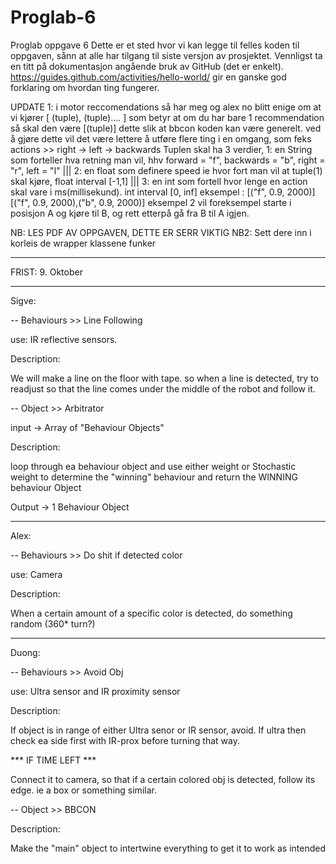 # Proglab-6
Proglab oppgave 6 
Dette er et sted hvor vi kan legge til felles koden til oppgaven, sånn at alle har tilgang til siste versjon av prosjektet. Vennligst ta en titt på dokumentasjon angående bruk av GitHub (det er enkelt). https://guides.github.com/activities/hello-world/ gir en ganske god forklaring om hvordan ting fungerer.


UPDATE 1:
i motor reccomendations så har meg og alex no blitt enige om at vi kjører [ (tuple), (tuple).... ] som betyr at om du har bare 1 recommendation så skal den være [(tuple)] dette slik at bbcon koden kan være generelt. ved å gjøre dette vil det være lettere å utføre flere ting i en omgang, som feks actions >> right -> left -> backwards
Tuplen skal ha 3 verdier,  1: en String som forteller hva retning man vil, hhv forward = "f", backwards = "b", right = "r", left = "l" ||| 2: en float som definere speed ie hvor fort man vil at tuple(1) skal kjøre, float interval [-1,1]  ||| 3:
en int som fortell hvor lenge en action skal vare i ms(millisekund). int interval [0, inf]
eksempel : [("f", 0.9, 2000)]         [("f", 0.9, 2000),("b", 0.9, 2000)]
eksempel 2 vil foreksempel starte i posisjon A og kjøre til B, og rett etterpå gå fra B til A igjen.

NB: LES PDF AV OPPGAVEN, DETTE ER SERR VIKTIG
NB2: Sett dere inn i korleis de wrapper klassene funker

*******

FRIST:   9. Oktober

*******

Sigve:

-- Behaviours >> Line Following

use: IR reflective sensors.

Description:

We will make a line on the floor with tape. so when a line is detected, try to readjust
so that the line comes under the middle of the robot and follow it.


-- Object >> Arbitrator

input -> Array of "Behaviour Objects"

Description:

loop through ea behaviour object and use either weight or Stochastic weight to determine
the "winning" behaviour and return the WINNING behaviour Object

Output -> 1 Behaviour Object

----------------------------------------------------------------------------------------

Alex:

-- Behaviours >> Do shit if detected color

use: Camera

Description:

When a certain amount of a specific color is detected, do something random (360* turn?)

---------------------------------------------------------------------------------------

Duong:

-- Behaviours >> Avoid Obj

use: Ultra sensor and IR proximity sensor

Description:

If object is in range of either Ultra senor or IR sensor, avoid. If ultra then check ea
side first with IR-prox before turning that way.

*** IF TIME LEFT ***

Connect it to camera, so that if a certain colored obj is detected, follow its edge. ie
a box or something similar.


-- Object  >> BBCON

Description:

Make the "main" object to intertwine everything to get it to work as intended
